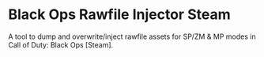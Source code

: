 # Black Ops Rawfile Injector Steam
 A tool to dump and overwrite/inject rawfile assets for SP/ZM & MP modes in Call of Duty: Black Ops [Steam]. 
